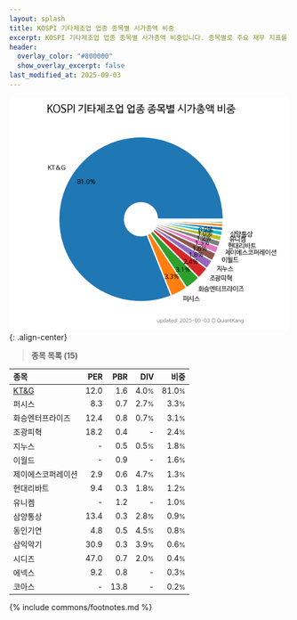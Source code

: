 ```yaml
---
layout: splash
title: KOSPI 기타제조업 업종 종목별 시가총액 비중
excerpt: KOSPI 기타제조업 업종 종목별 시가총액 비중입니다. 종목별로 주요 재무 지표를 함께 표시합니다.
header:
  overlay_color: "#800000"
  show_overlay_excerpt: false
last_modified_at: 2025-09-03
---
```



![KOSPI 기타제조업 업종 종목별 시가총액 비중](/stats/sector/images/kospi_업종_기타제조업_종목.png){: .align-center}


> **종목 목록 (15)**<a id="list"></a>

| **종목** | **PER** | **PBR** | **DIV** | **비중** |
| :------- | ------: | ------: | ------: | -------: |
| [KT&G](/033780/) | 12.0 | 1.6 | 4.0<small>%</small> | 81.0<small>%</small> |
| 퍼시스 | 8.3 | 0.7 | 2.7<small>%</small> | 3.3<small>%</small> |
| 화승엔터프라이즈 | 12.4 | 0.8 | 0.7<small>%</small> | 3.1<small>%</small> |
| 조광피혁 | 18.2 | 0.4 | - | 2.4<small>%</small> |
| 지누스 | - | 0.5 | 0.5<small>%</small> | 1.8<small>%</small> |
| 이월드 | - | 0.9 | - | 1.6<small>%</small> |
| 제이에스코퍼레이션 | 2.9 | 0.6 | 4.7<small>%</small> | 1.3<small>%</small> |
| 현대리바트 | 9.4 | 0.3 | 1.8<small>%</small> | 1.2<small>%</small> |
| 유니켐 | - | 1.2 | - | 1.0<small>%</small> |
| 삼양통상 | 13.4 | 0.3 | 2.8<small>%</small> | 0.9<small>%</small> |
| 동인기연 | 4.8 | 0.5 | 4.5<small>%</small> | 0.8<small>%</small> |
| 삼익악기 | 30.9 | 0.3 | 3.9<small>%</small> | 0.6<small>%</small> |
| 시디즈 | 47.0 | 0.7 | 2.0<small>%</small> | 0.4<small>%</small> |
| 에넥스 | 9.2 | 0.8 | - | 0.3<small>%</small> |
| 코아스 | - | 13.8 | - | 0.2<small>%</small> |

{% include commons/footnotes.md %}